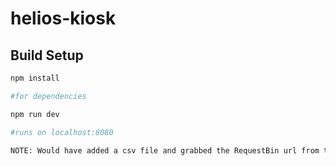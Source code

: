 # helios-kiosk

## Build Setup

``` bash
npm install

#for dependencies

npm run dev

#runs on localhost:8080

NOTE: Would have added a csv file and grabbed the RequestBin url from the file. Had to abandon due to time constraints. 

```
